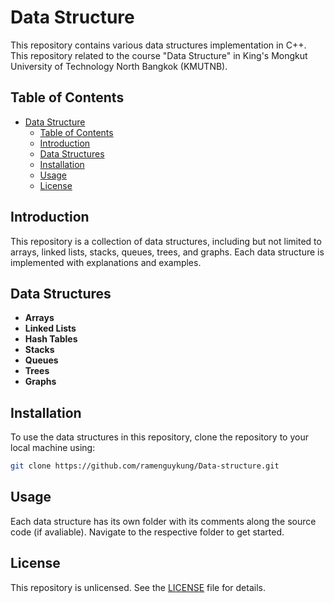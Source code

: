 # Data Structure

 This repository contains various data structures implementation in C++. This repository related to the course "Data Structure" in King's Mongkut University of Technology North Bangkok (KMUTNB).

## Table of Contents

- [Data Structure](#data-structure)
  - [Table of Contents](#table-of-contents)
  - [Introduction](#introduction)
  - [Data Structures](#data-structures)
  - [Installation](#installation)
  - [Usage](#usage)
  - [License](#license)

## Introduction

This repository is a collection of data structures, including but not limited to arrays, linked lists, stacks, queues, trees, and graphs. Each data structure is implemented with explanations and examples.

## Data Structures

- **Arrays**
- **Linked Lists**
- **Hash Tables**
- **Stacks**
- **Queues**
- **Trees**
- **Graphs**

## Installation

To use the data structures in this repository, clone the repository to your local machine using:

```bash
git clone https://github.com/ramenguykung/Data-structure.git
```

## Usage

Each data structure has its own folder with its comments along the source code (if avaliable). Navigate to the respective folder to get started.

## License

This repository is unlicensed. See the [LICENSE](LICENSE) file for details.
